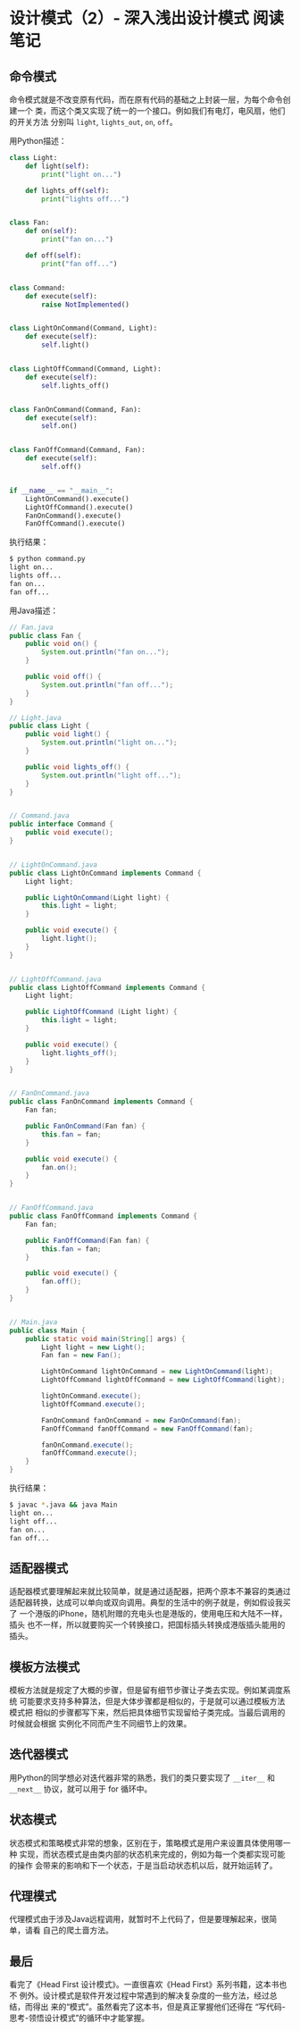 # 设计模式（2）- 深入浅出设计模式 阅读笔记

## 命令模式

命令模式就是不改变原有代码，而在原有代码的基础之上封装一层，为每个命令创建一个
类，而这个类又实现了统一的一个接口。例如我们有电灯，电风扇，他们的开关方法
分别叫 `light`, `lights_out`, `on`, `off`。

用Python描述：

```python
class Light:
    def light(self):
        print("light on...")

    def lights_off(self):
        print("lights off...")


class Fan:
    def on(self):
        print("fan on...")

    def off(self):
        print("fan off...")


class Command:
    def execute(self):
        raise NotImplemented()


class LightOnCommand(Command, Light):
    def execute(self):
        self.light()


class LightOffCommand(Command, Light):
    def execute(self):
        self.lights_off()


class FanOnCommand(Command, Fan):
    def execute(self):
        self.on()


class FanOffCommand(Command, Fan):
    def execute(self):
        self.off()


if __name__ == "__main__":
    LightOnCommand().execute()
    LightOffCommand().execute()
    FanOnCommand().execute()
    FanOffCommand().execute()
```

执行结果：

```bash
$ python command.py 
light on...
lights off...
fan on...
fan off...
```

用Java描述：

```java
// Fan.java
public class Fan {
    public void on() {
        System.out.println("fan on...");
    }

    public void off() {
        System.out.println("fan off...");
    }
}

// Light.java
public class Light {
    public void light() {
        System.out.println("light on...");
    }

    public void lights_off() {
        System.out.println("light off...");
    }
}


// Command.java
public interface Command {
    public void execute();
}


// LightOnCommand.java
public class LightOnCommand implements Command {
    Light light;

    public LightOnCommand(Light light) {
        this.light = light;
    }

    public void execute() {
        light.light();
    }
}


// LightOffCommand.java
public class LightOffCommand implements Command {
    Light light;

    public LightOffCommand (Light light) {
        this.light = light;
    }

    public void execute() {
        light.lights_off();
    }
}


// FanOnCommand.java
public class FanOnCommand implements Command {
    Fan fan;

    public FanOnCommand(Fan fan) {
        this.fan = fan;
    }

    public void execute() {
        fan.on();
    }
}


// FanOffCommand.java
public class FanOffCommand implements Command {
    Fan fan;

    public FanOffCommand(Fan fan) {
        this.fan = fan;
    }

    public void execute() {
        fan.off();
    }
}


// Main.java
public class Main {
    public static void main(String[] args) {
        Light light = new Light();
        Fan fan = new Fan();

        LightOnCommand lightOnCommand = new LightOnCommand(light);
        LightOffCommand lightOffCommand = new LightOffCommand(light);

        lightOnCommand.execute();
        lightOffCommand.execute();

        FanOnCommand fanOnCommand = new FanOnCommand(fan);
        FanOffCommand fanOffCommand = new FanOffCommand(fan);

        fanOnCommand.execute();
        fanOffCommand.execute();
    }
}
```

执行结果：

```bash
$ javac *.java && java Main 
light on...
light off...
fan on...
fan off...
```

## 适配器模式

适配器模式要理解起来就比较简单，就是通过适配器，把两个原本不兼容的类通过
适配器转换，达成可以单向或双向调用。典型的生活中的例子就是，例如假设我买了
一个港版的iPhone，随机附赠的充电头也是港版的，使用电压和大陆不一样，插头
也不一样，所以就要购买一个转换接口，把国标插头转换成港版插头能用的插头。

## 模板方法模式

模板方法就是规定了大概的步骤，但是留有细节步骤让子类去实现。例如某调度系统
可能要求支持多种算法，但是大体步骤都是相似的，于是就可以通过模板方法模式把
相似的步骤都写下来，然后把具体细节实现留给子类完成。当最后调用的时候就会根据
实例化不同而产生不同细节上的效果。

## 迭代器模式

用Python的同学想必对迭代器非常的熟悉，我们的类只要实现了 `__iter__` 和 
`__next__` 协议，就可以用于 for 循环中。


## 状态模式

状态模式和策略模式非常的想象，区别在于，策略模式是用户来设置具体使用哪一种
实现，而状态模式是由类内部的状态机来完成的，例如为每一个类都实现可能的操作
会带来的影响和下一个状态，于是当启动状态机以后，就开始运转了。

## 代理模式

代理模式由于涉及Java远程调用，就暂时不上代码了，但是要理解起来，很简单，请看
自己的爬土啬方法。

## 最后

看完了《Head First 设计模式》。一直很喜欢《Head First》系列书籍，这本书也不
例外。设计模式是软件开发过程中常遇到的解决复杂度的一些方法，经过总结，而得出
来的“模式”。虽然看完了这本书，但是真正掌握他们还得在
“写代码-思考-领悟设计模式”的循环中才能掌握。
